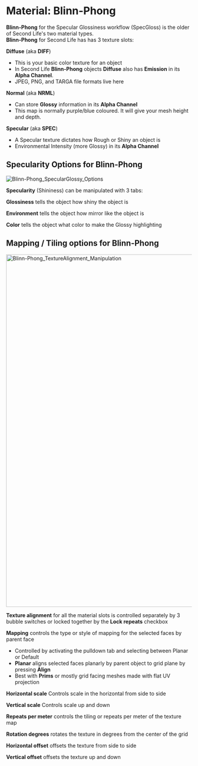 # Material: Blinn-Phong

**Blinn-Phong** for the Specular Glossiness workflow (SpecGloss) is the older of Second Life's two material types.   
**Blinn-Phong** for Second Life has has 3 texture slots:

**Diffuse** (aka **DIFF**)
- This is your basic color texture for an object
- In Second Life **Blinn-Phong** objects **Diffuse** also has **Emission** in its **Alpha Channel**. 
- JPEG, PNG, and TARGA file formats live here

**Normal** (aka **NRML**)
- Can store **Glossy** information in its **Alpha Channel**
- This map is normally purple/blue coloured. It will give your mesh height and depth.

**Specular** (aka **SPEC**)
- A Specular texture dictates how Rough or Shiny an object is
- Environmental Intensity (more Glossy) in its **Alpha Channel**

## **Specularity Options** for Blinn-Phong

![Blinn-Phong_SpecularGlossy_Options](https://github.com/tobiasthemole/content-dev/assets/137837207/0658a9c9-50ff-4f17-a8e9-8bc507079075)

**Specularity** (Shininess) can be manipulated with 3 tabs:

**Glossiness** tells the object how shiny the object is

**Environment** tells the object how mirror like the object is

**Color** tells the object what color to make the Glossy highlighting

## **Mapping / Tiling options for Blinn-Phong**

<img width="955" alt="Blinn-Phong_TextureAlignment_Manipulation" src="https://github.com/tobiasthemole/content-dev/assets/137837207/16638e47-a715-43cd-9de1-860ce96e70dc">

**Texture alignment** for all the material slots is controlled separately by 3 bubble switches or locked together by the **Lock repeats** checkbox

**Mapping** controls the type or style of mapping for the selected faces by parent face
- Controlled by activating the pulldown tab and selecting between Planar or Default
- **Planar** aligns selected faces planarly by parent object to grid plane by pressing **Align**
- Best with **Prims** or mostly grid facing meshes made with flat UV projection

**Horizontal scale** Controls scale in the horizontal from side to side

**Vertical scale** Controls scale up and down

**Repeats per meter** controls the tiling or repeats per meter of the texture map

**Rotation degrees** rotates the texture in degrees from the center of the grid

**Horizontal offset** offsets the texture from side to side

**Vertical offset** offsets the texture up and down
